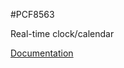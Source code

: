 #PCF8563

Real-time clock/calendar

[Documentation](http://www.nxp.com/documents/data_sheet/PCF8563.pdf)
